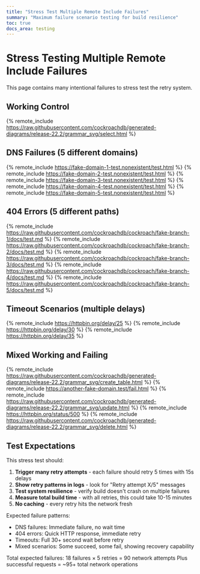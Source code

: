 ```yaml
---
title: "Stress Test Multiple Remote Include Failures"
summary: "Maximum failure scenario testing for build resilience"
toc: true
docs_area: testing
---
```


# Stress Testing Multiple Remote Include Failures

This page contains many intentional failures to stress test the retry system.

## Working Control
{% remote_include https://raw.githubusercontent.com/cockroachdb/generated-diagrams/release-22.2/grammar_svg/select.html %}

## DNS Failures (5 different domains)
{% remote_include https://fake-domain-1-test.nonexistent/test.html %}
{% remote_include https://fake-domain-2-test.nonexistent/test.html %}
{% remote_include https://fake-domain-3-test.nonexistent/test.html %}
{% remote_include https://fake-domain-4-test.nonexistent/test.html %}
{% remote_include https://fake-domain-5-test.nonexistent/test.html %}

## 404 Errors (5 different paths)
{% remote_include https://raw.githubusercontent.com/cockroachdb/cockroach/fake-branch-1/docs/test.md %}
{% remote_include https://raw.githubusercontent.com/cockroachdb/cockroach/fake-branch-2/docs/test.md %}
{% remote_include https://raw.githubusercontent.com/cockroachdb/cockroach/fake-branch-3/docs/test.md %}
{% remote_include https://raw.githubusercontent.com/cockroachdb/cockroach/fake-branch-4/docs/test.md %}
{% remote_include https://raw.githubusercontent.com/cockroachdb/cockroach/fake-branch-5/docs/test.md %}

## Timeout Scenarios (multiple delays)
{% remote_include https://httpbin.org/delay/25 %}
{% remote_include https://httpbin.org/delay/30 %}
{% remote_include https://httpbin.org/delay/35 %}

## Mixed Working and Failing
{% remote_include https://raw.githubusercontent.com/cockroachdb/generated-diagrams/release-22.2/grammar_svg/create_table.html %}
{% remote_include https://another-fake-domain.test/fail.html %}
{% remote_include https://raw.githubusercontent.com/cockroachdb/generated-diagrams/release-22.2/grammar_svg/update.html %}
{% remote_include https://httpbin.org/status/500 %}
{% remote_include https://raw.githubusercontent.com/cockroachdb/generated-diagrams/release-22.2/grammar_svg/delete.html %}

## Test Expectations

This stress test should:
1. **Trigger many retry attempts** - each failure should retry 5 times with 15s delays
2. **Show retry patterns in logs** - look for "Retry attempt X/5" messages
3. **Test system resilience** - verify build doesn't crash on multiple failures
4. **Measure total build time** - with all retries, this could take 10-15 minutes
5. **No caching** - every retry hits the network fresh

Expected failure patterns:
- DNS failures: Immediate failure, no wait time
- 404 errors: Quick HTTP response, immediate retry
- Timeouts: Full 30+ second wait before retry
- Mixed scenarios: Some succeed, some fail, showing recovery capability

Total expected failures: 18 failures × 5 retries = 90 network attempts
Plus successful requests = ~95+ total network operations